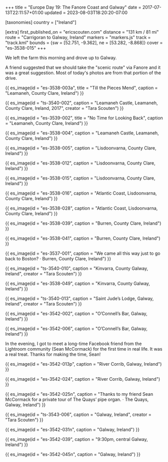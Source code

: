 +++
title = "Europe Day 19: The Fanore Coast and Galway"
date = 2017-07-13T22:11:57+01:00
updated = 2023-08-03T18:20:20-07:00

[taxonomies]
country = ["Ireland"]

[extra]
first_published_on = "ericscouten.com"
distance = "131 km / 81 mi"
route = "Carrigoran to Galway, Ireland"
markers = "markers.js"
track = "track.kml"
bounds = {sw = [52.751, -9.362], ne = [53.282, -8.868]}
cover = "es-3538-015"
+++

We left the farm this morning and drove up to Galway.

<!-- more -->

A friend suggested that we should take the "scenic route" via Fanore and it was a great suggestion. Most of today's photos are from that portion of the drive.

{{ es_image(id = "es-3538-003a", title = "Till the Pieces Mend", caption = "Leamaneh, County Clare, Ireland") }}

{{ es_image(id = "ts-3540-002", caption = "Leamaneh Castle, Leamaneh, County Clare, Ireland, 2017", creator = "Tara Scouten") }}

{{ es_image(id = "es-3539-002", title = "No Time for Looking Back", caption = "Leamaneh, County Clare, Ireland") }}

{{ es_image(id = "es-3538-004", caption = "Leamaneh Castle, Leamaneh, County Clare, Ireland") }}

{{ es_image(id = "es-3538-005", caption = "Lisdoonvarna, County Clare, Ireland") }}

{{ es_image(id = "es-3538-012", caption = "Lisdoonvarna, County Clare, Ireland") }}

{{ es_image(id = "es-3538-015", caption = "Lisdoonvarna, County Clare, Ireland") }}

{{ es_image(id = "es-3538-016", caption = "Atlantic Coast, Lisdoonvarna, County Clare, Ireland") }}

{{ es_image(id = "es-3538-028", caption = "Atlantic Coast, Lisdoonvarna, County Clare, Ireland") }}

{{ es_image(id = "es-3538-039", caption = "Burren, County Clare, Ireland") }}

{{ es_image(id = "es-3538-041", caption = "Burren, County Clare, Ireland") }}

{{ es_image(id = "es-3537-001", caption = "We came all this way just to go back to Boston? · Burren, County Clare, Ireland") }}

{{ es_image(id = "ts-3540-010", caption = "Kinvarra, County Galway, Ireland", creator = "Tara Scouten") }}

{{ es_image(id = "es-3538-049", caption = "Kinvarra, County Galway, Ireland") }}

{{ es_image(id = "ts-3540-013", caption = "Saint Jude’s Lodge, Galway, Ireland", creator = "Tara Scouten") }}

{{ es_image(id = "es-3542-002", caption = "O’Connell’s Bar, Galway, Ireland") }}

{{ es_image(id = "es-3542-006", caption = "O’Connell’s Bar, Galway, Ireland") }}

In the evening, I got to meet a long-time Facebook friend from the Lightroom community (Sean McCormack) for the first time in real life. It was a real treat. Thanks for making the time, Sean!

{{ es_image(id = "es-3542-013p", caption = "River Corrib, Galway, Ireland") }}

{{ es_image(id = "es-3542-024", caption = "River Corrib, Galway, Ireland") }}

{{ es_image(id = "es-3542-025n", caption = "Thanks to my friend Sean McCormack for a private tour of The Quays’ pipe organ. · The Quays, Galway, Ireland") }}

{{ es_image(id = "ts-3543-006", caption = "Galway, Ireland", creator = "Tara Scouten") }}

{{ es_image(id = "es-3542-031n", caption = "Galway, Ireland") }}

{{ es_image(id = "es-3542-039", caption = "9:30pm, central Galway, Ireland") }}

{{ es_image(id = "es-3542-045n", caption = "Galway, Ireland") }}
